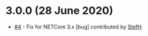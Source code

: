 # 3.0.0 (28 June 2020)
- [#4](https://github.com/StefH/AspNetCore.Security.Auth0/pull/4) - Fix for NETCore 3.x [bug] contributed by [StefH](https://github.com/StefH)

